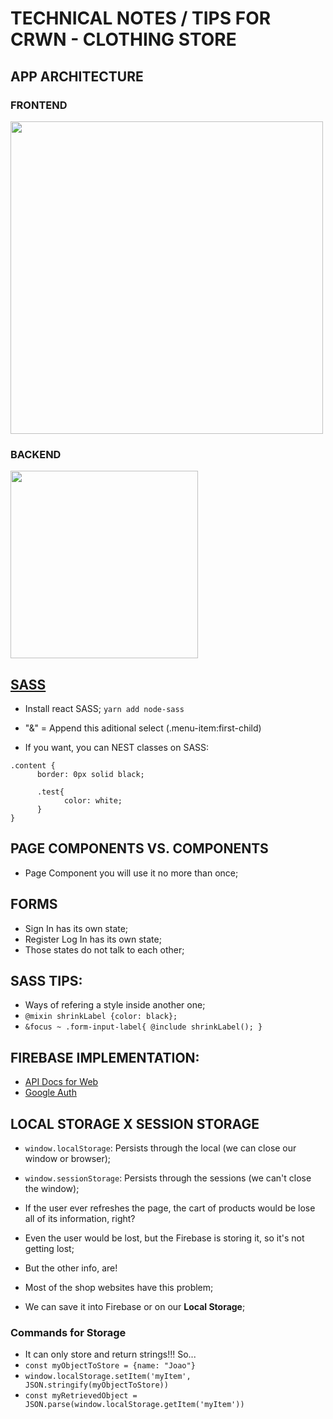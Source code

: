 # TECHNICAL NOTES / TIPS FOR CRWN - CLOTHING STORE

## APP ARCHITECTURE
### FRONTEND
<img width="500" src="https://raw.githubusercontent.com/jvlessa/React--Zero-To-Mastery/master/readmes/media/crwn-fronted.jpg">

### BACKEND
<img width="300" src="https://raw.githubusercontent.com/jvlessa/React--Zero-To-Mastery/master/readmes/media/crwn-backend.jpg">

## [SASS](https://sass-lang.com/install)
- Install react SASS;
``yarn add node-sass``

- "&" = Append this aditional select (.menu-item:first-child)
- If you want, you can NEST classes on SASS:
```
.content {
      border: 0px solid black;

      .test{
            color: white;
      }
}
```
## PAGE COMPONENTS VS. COMPONENTS
- Page Component you will use it no more than once;

## FORMS
- Sign In has its own state;
- Register Log In has its own state;
- Those states do not talk to each other;

## SASS TIPS:
- Ways of refering a style inside another one;
- ``@mixin shrinkLabel {color: black};``
- ``&focus ~ .form-input-label{ @include shrinkLabel(); }``

## FIREBASE IMPLEMENTATION:
- [API Docs for Web](https://firebase.google.com/docs/auth/web/)
- [Google Auth](https://firebase.google.com/docs/auth/web/google-signin)


## LOCAL STORAGE X SESSION STORAGE
- ``window.localStorage``: Persists through the local (we can close our window or browser);
- ``window.sessionStorage``: Persists through the sessions (we can't close the window);

- If the user ever refreshes the page, the cart of products would be lose all of its information, right?
- Even the user would be lost, but the Firebase is storing it, so it's not getting lost;
- But the other info, are!
- Most of the shop websites have this problem;
- We can save it into Firebase or on our <b>Local Storage</b>;

### Commands for Storage
- It can only store and return strings!!! So...
- ``const myObjectToStore = {name: "Joao"}``
- ``window.localStorage.setItem('myItem', JSON.stringify(myObjectToStore))``
- ``const myRetrievedObject = JSON.parse(window.localStorage.getItem('myItem'))``